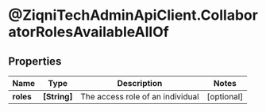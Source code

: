 # @ZiqniTechAdminApiClient.CollaboratorRolesAvailableAllOf

## Properties

Name | Type | Description | Notes
------------ | ------------- | ------------- | -------------
**roles** | **[String]** | The access role of an individual | [optional] 


